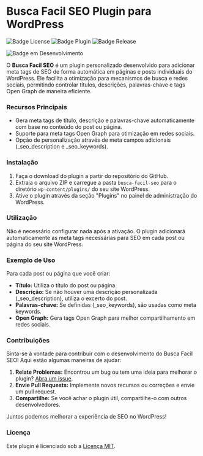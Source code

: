 # Busca Facil SEO Plugin para WordPress

![Badge License](https://img.shields.io/badge/Licença-MIT-green)
![Badge Plugin](https://img.shields.io/badge/Plugin-Wordpress-blue)
![Badge Release](https://img.shields.io/badge/Release-Junho-yellow)

![Badge em Desenvolvimento](http://img.shields.io/static/v1?label=STATUS&message=EM%20DESENVOLVIMENTO&color=GREEN&style=for-the-badge)

O **Busca Facil SEO** é um plugin personalizado desenvolvido para adicionar meta tags de SEO de forma automática em páginas e posts individuais do WordPress. Ele facilita a otimização para mecanismos de busca e redes sociais, permitindo controlar títulos, descrições, palavras-chave e tags Open Graph de maneira eficiente.

### Recursos Principais

- Gera meta tags de título, descrição e palavras-chave automaticamente com base no conteúdo do post ou página.
- Suporte para meta tags Open Graph para otimização em redes sociais.
- Opção de personalização através de meta campos adicionais (_seo_description e _seo_keywords).

### Instalação

1. Faça o download do plugin a partir do repositório do GitHub.
2. Extraia o arquivo ZIP e carregue a pasta `busca-facil-seo` para o diretório `wp-content/plugins/` do seu site WordPress.
3. Ative o plugin através da seção "Plugins" no painel de administração do WordPress.

### Utilização

Não é necessário configurar nada após a ativação. O plugin adicionará automaticamente as meta tags necessárias para SEO em cada post ou página do seu site WordPress.

### Exemplo de Uso

Para cada post ou página que você criar:

- **Título:** Utiliza o título do post ou página.
- **Descrição:** Se não houver uma descrição personalizada (_seo_description), utiliza o excerto do post.
- **Palavras-chave:** Se definidas (_seo_keywords), são usadas como meta keywords.
- **Open Graph:** Gera tags Open Graph para melhor compartilhamento em redes sociais.

### Contribuições

Sinta-se à vontade para contribuir com o desenvolvimento do Busca Facil SEO! Aqui estão algumas maneiras de ajudar:

1. **Relate Problemas:** Encontrou um bug ou tem uma ideia para melhorar o plugin? [Abra um issue](https://github.com/cybernerd007/Busca-Facil-SEO/issues/new).
3. **Envie Pull Requests:** Implemente novos recursos ou correções e envie um pull request.
4. **Compartilhe:** Se você achar o plugin útil, compartilhe-o com outros desenvolvedores.

Juntos podemos melhorar a experiência de SEO no WordPress!


### Licença

Este plugin é licenciado sob a [Licença MIT](LICENSE).
